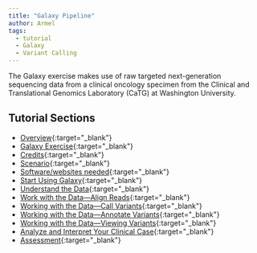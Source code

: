 ```yaml
---
title: "Galaxy Pipeline"
author: Armel
tags:
  - tutorial
  - Galaxy
  - Variant Calling
---
```


<!-- excerpt start -->
The Galaxy exercise makes use of raw targeted next-generation sequencing data from a clinical oncology specimen from the Clinical and Translational Genomics Laboratory (CaTG) at Washington University.
<!-- excerpt end -->

## Tutorial Sections

- [Overview](/overview/ "Open Overview"){:target="_blank"}
- [Galaxy Exercise](/galaxy-exercise/ "Open Galaxy Exercise"){:target="_blank"}
- [Credits](/credits/ "Open Credits"){:target="_blank"}
- [Scenario](/scenario/ "Open Scenario"){:target="_blank"}
- [Software/websites needed](/software-websites/ "Open Software/Websites"){:target="_blank"}
- [Start Using Galaxy](/start-using-galaxy/ "Open Start Using Galaxy"){:target="_blank"}
- [Understand the Data](/understand-the-data/ "Open Understand the Data"){:target="_blank"}
- [Work with the Data—Align Reads](/work-with-the-data-align-reads/ "Open Align Reads"){:target="_blank"}
- [Working with the Data—Call Variants](/working-with-the-data-call-variants/ "Open Call Variants"){:target="_blank"}
- [Working with the Data—Annotate Variants](/working-with-the-data-annotate-variants/ "Open Annotate Variants"){:target="_blank"}
- [Working with the Data—Viewing Variants](/working-with-the-data-viewing-variants/ "Open Viewing Variants"){:target="_blank"}
- [Analyze and Interpret Your Clinical Case](/analyze-and-interpret-your-clinical-case/ "Open Analyze and Interpret"){:target="_blank"}
- [Assessment](/assessment/ "Open Assessment"){:target="_blank"}
